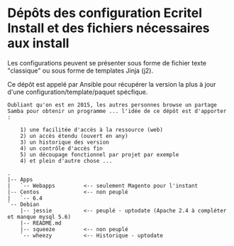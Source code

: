# Dépôts des configuration Ecritel Install et des fichiers nécessaires aux install

Les configurations peuvent se présenter sous forme de fichier texte "classique" ou sous forme de templates Jinja (j2). 

Ce dépôt est appelé par Ansible pour récupérer la version la plus à jour d'une configuration/template/paquet spécfique. 


```
Oubliant qu'on est en 2015, les autres personnes browse un partage Samba pour obtenir un programme ... l'idée de ce dépôt est d'apporter :

    1) une facilitée d'accès à la ressource (web)
    2) un accès étendu (ouvert en any)
    3) un historique des version
    4) un contrôle d'accès fin
    5) un découpage fonctionnel par projet par exemple
    4) et plein d'autre chose ...  

```
```
.
|-- Apps
|   `-- Webapps         <-- seulement Magento pour l'instant
|-- Centos              <-- non peuplé
|   `-- 6.4         
`-- Debian
    |-- jessie          <-- peuplé - uptodate (Apache 2.4 à compléter et manque mysql 5.6)
    |-- README.md       
    |-- squeeze         <-- non peuplé
    `-- wheezy          <-- Historique - uptodate

```

